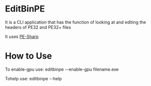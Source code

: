 # EditBinPE
It is a CLI application that has the function of looking at and editing the headers of PE32 and PE32+ files

It uses [PE-Sharp](https://github.com/GabrielFrigo4/PE-Sharp)

# How to Use
To enable-gpu use: editbinpe --enable-gpu filename.exe

Tohelp use: editbinpe --help
